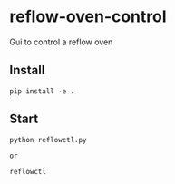 # reflow-oven-control
Gui to control a reflow oven

## Install
```
pip install -e .
```

## Start
```
python reflowctl.py

or

reflowctl
```
